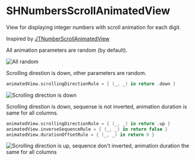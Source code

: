 # SHNumbersScrollAnimatedView
View for displaying integer numbers with scroll animation for each digit.

Inspired by [JTNumberScrollAnimatedView](https://github.com/jonathantribouharet/JTNumberScrollAnimatedView)

All animation parameters are random (by default).

![All random](https://user-images.githubusercontent.com/25868364/44020371-5ad5a2aa-9eea-11e8-9d26-5451a60dbc4b.gif)

Scrolling direstion is down, other parameters are random.
```swift
animatedView.scrollingDirectionRule = { (_, _) in return .down }
```
![Scrolling direction is down](https://user-images.githubusercontent.com/25868364/44020429-8fd1dca8-9eea-11e8-83cc-cb11f888d2a3.gif)

Scrolling direstion is down, sequense is not inverted, animation duration is same for all columns.
```swift
animatedView.scrollingDirectionRule = { (_, _) in return .up }
animatedView.inverseSequenceRule = { (_, _) in return false }
animatedView.durationOffsetRule = { (_, _) in return 0 }
```
![Scrolling direction is up, sequence don't inverted,  animation duration the same for all columns](https://user-images.githubusercontent.com/25868364/44020484-c18fba9e-9eea-11e8-847e-37d348bb2f13.gif)

